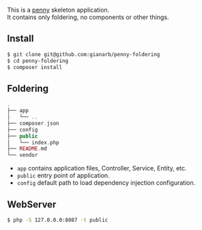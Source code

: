 This is a [penny](https://github.com/gianarb/penny) skeleton application.  
It contains only foldering, no components or other things.  

## Install
```bash
$ git clone git@github.com:gianarb/penny-foldering
$ cd penny-foldering
$ composer install
```

## Foldering
```php
.
├── app
│   └── ..
├── composer.json
├── config
├── public
│   └── index.php
├── README.md
└── vendor
```

* `app` contains application files, Controller, Service, Entity, etc.
* `public` entry point of application.
* `config` default path to load dependency injection configuration.

## WebServer
```bash
$ php -S 127.0.0.0:8087 -t public
```
